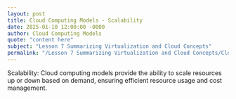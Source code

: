```yaml
---
layout: post
title: Cloud Computing Models - Scalability
date: 2025-01-10 12:00:00 -0000
author: Cloud Computing Models
quote: "content here"
subject: "Lesson 7 Summarizing Virtualization and Cloud Concepts"
permalink: "/Lesson 7 Summarizing Virtualization and Cloud Concepts/Cloud Computing Models/Cloud Computing Models - Scalability"
---
```


Scalability: Cloud computing models provide the ability to scale resources up or down based on demand, ensuring efficient resource usage and cost management.
